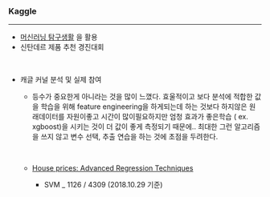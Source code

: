### Kaggle
---
-  [머신러닝 탐구생활](https://github.com/bjpublic/kaggleml) 을 활용
  - 신탄데르 제품 추천 경진대회


<br/>

- 캐글 커널 분석 및 실제 참여

  - 등수가 중요한게 아니라는 것을 많이 느꼈다. 효울적이고 보다 분석에 적합한 값을 학습을 위해 feature engineering을 하게되는데 하는 것보다 하지않은 원래데이터를 자원이좋고 시간이 많이필요하지만 엄청 효과가 좋은학습 ( ex. xgboost)을 시키는 것이 더 값이 좋게 측정되기 때문에.. 최대한 그런 알고리즘을 쓰지 않고 변수 선택, 추출 연습을 하는 것에 초점을 두려한다.

    <br/>

  - [House prices: Advanced Regression Techniques](https://www.kaggle.com/c/house-prices-advanced-regression-techniques)
    - SVM _ 1126 / 4309 (2018.10.29 기준)